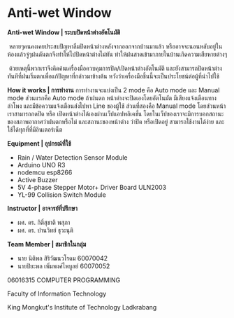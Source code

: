 ﻿# Anti-wet Window

**Anti-wet Window | ระบบปิดหน้าต่างอัตโนมัติ**

​	หลายๆคนคงเคยประสบปัญหาลืมปิดหน้าต่างหลังจากออกจากบ้านมาแล้ว หรืออาจจะนอนหลับอยู่ในห้องแล้วจู่ๆฝนดันตกจึงทำให้ไปปิดหน้าต่างไม่ทัน ทำให้ฝนสาดเข้ามาภายในบ้านเกิดความเสียหายต่างๆ 

​	ด้วยเหตุนี้พวกเราจึงคิดค้นเครื่องมือควบคุมการปิด/เปิดหน้าต่างอัตโนมัติ และยังสามารถปิดหน้าต่างทันทีที่ฝนเริ่มตกเพื่อแก้ปัญหาที่กล่าวมาข้างต้น หวังว่าเครื่องมือชิ้นนี้จะเป็นประโยชน์ต่อผู้ที่นำไปใช้



**How it works | การทำงาน**
การทำงานจะแบ่งเป็น 2 mode คือ Auto mode และ Manual mode
ส่วนแรกคือ Auto mode ถ้าฝนตก หน้าต่างจะปิดเองโดยอัตโนมัต มีเสียงแจ้งเตือนทางลำโพง และมีข้อความแจ้งเตือนส่งไปหา Line ของผู้ใช้
ส่วนที่สองคือ Manual mode โดยส่วนหน้า เราสามารถกดปิด หรือ เปิดหน้าต่างได้เองผ่านเว็ปแอปพลิเคชั่น โดยในเว็ปของเราจะมีการบอกสถานะของสภาพอากาศว่าฝนตกหรือไม่ และสถานะของหน้าต่าง
ว่าปิด หรือเปิดอยู่ สามารถใช้งานได้ง่าย และใช้ได้ทุกที่ที่มีอินเตอร์เน็ต


**Equipment | อุปกรณ์ที่ใช้**

- Rain / Water Detection Sensor Module
- Arduino UNO R3
- nodemcu esp8266
- Active Buzzer
- 5V 4-phase Stepper Motor+ Driver Board ULN2003
- YL-99 Collision Switch Module



**Instructor | อาจารย์ที่ปรึกษา** 

- ผศ. ดร. กิติ์สุชาติ พสุภา
- ผศ. ดร. ปานวิทย์ ธุวะนุติ



**Team Member | สมาชิกในกลุ่ม**

- นาย นิติพล สิริวัฒนวโรดม 60070042
- นายปิยะพล เพิ่มพงศ์ไพบูลย์ 60070052



06016315 COMPUTER PROGRAMMING

Faculty of Information Technology

King Mongkut's Institute of Technology Ladkrabang